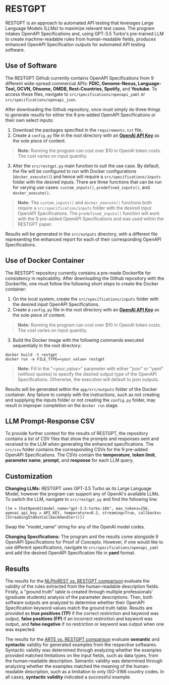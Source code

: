 # RESTGPT

RESTGPT is an approach to automated API testing that leverages Large Language Models (LLMs) to maximize relevant test cases. The program intakes OpenAPI Specifications and, using GPT-3.5 Turbo's pre-trained LLM to create machine-readable rules from human-readable fields, produces enhanced OpenAPI Specification outputs for automated API testing software.

## Use of Software

The RESTGPT Github currently contains OpenAPI Specifications from 9 different wide-spread commercial APIs: **FDIC, Genome-Nexus, Language-Tool, OCVN, Ohsome, OMDB, Rest-Countries, Spotify,** and **Youtube**. To access these files, navigate to `src/specifications/openapi_yaml` or `src/specifications/openapi_json`.

After downloading the Github repository, once must simply do three things to generate results for either the 9 pre-added OpenAPI Specifications or their own select inputs:
1. Download the packages specified in the `requirements.txt` file.
2. Create a `config.py` file in the root directory with an [**OpenAI API Key**](https://platform.openai.com/account/api-keys) as the sole piece of content.
> **Note:**
> Running the program can cost over $10 in OpenAI token costs. The cost varies on input quantity.
3. Alter the `src/restgpt.py` main function to suit the use case. By default, the file will be configured to run with Docker configurations (`docker_execute()`) and hence will require a `src/specifications/inputs` folder with the desired inputs. There are three functions that can be run for varying use cases: `custom_inputs()`, `predefined_inputs()`, and `docker_execute()`.

> **Note:**
> The `custom_inputs()` and `docker_execute()` functions both require a `src/specification/inputs` folder with the desired input OpenAPI Specifications. The `predefined_inputs()` function will work with the 9 pre-added OpenAPI Specifications and was used within the RESTGPT paper.

Results will be generated in the `src/outputs` directory, with a different file representing the enhanced report for each of their corresponding OpenAPI Specifications. 

## Use of Docker Container

The RESTGPT repository currently contains a pre-made Dockerfile for consistency in replicability. After downloading the Github repository with the Dockerfile, one must follow the following short steps to create the Docker container:
1. On the local system, create the `src/specifications/inputs` folder with the desired input OpenAPI Specifications.
2. Create a `config.py` file in the root directory with an [**OpenAI API Key**](https://platform.openai.com/account/api-keys) as the sole piece of content.
> **Note:**
> Running the program can cost over $10 in OpenAI token costs. The cost varies on input quantity.
3. Build the Docker image with the following commands executed sequentially in the root directory:
```
docker build -t restgpt .
docker run -e FILE_TYPE=<your_value> restgpt
```

> **Note:**
> Fill in the "<your_value>" parameter with either "json" or "yaml" (without quotes) to specify the desired output type of the OpenAPI Specifications. Otherwise, the execution will default to json outputs.

Results will be generated within the `app/src/outputs` folder of the Docker container. Any failure to comply with the instructions, such as not creating and supplying the inputs folder or not creating the `config.py` folder, may result in improper completion on the `docker run` stage.

## LLM Prompt-Response CSV

To provide further context for the results of RESTGPT, the repository contains a list of CSV files that show the prompts and responses sent and received to the LLM when generating the enhanced specifications. The `src/csv` folder contains the corresponding CSVs for the 9 pre-added OpenAPI Specifications. The CSVs contain the **temperature**, **token limit**, **parameter name**, **prompt**, and **response** for each LLM query.

## Customization

**Changing LLMs:** RESTGPT uses GPT-3.5 Turbo as its Large Language Model, however the program can support any of OpenAI's available LLMs. To switch the LLM, navigate to `src/restgpt.py` and find the following line:
```
llm = ChatOpenAI(model_name="gpt-3.5-turbo-16k", max_tokens=256, openai_api_key = API_KEY, temperature=0.2, streaming=True, callbacks=[StreamingStdOutCallbackHandler()])
```
Swap the "model_name" string for any of the OpenAI model codes.

**Changing Specifications:** The program and the results come alongside 9 OpenAPI Specifications for Proof of Concepts. However, if one would like to use different specifications, navigate to `src/specifications/openapi_yaml` and add the desired OpenAPI Specification file in **yaml** format.

## Results

The results for the [NLPtoREST vs. RESTGPT comparison](https://docs.google.com/spreadsheets/d/1_8WJ6GkmMhOOTBmXf3d9vMPF5r7FrE34A51fHcyOQPA/edit?usp=sharing) evaluate the validity of the rules extracted from the human-readable description fields. Firstly, a "ground truth" table is created through multiple professionals' (graduate students) analysis of the parameter descriptions. Then, both software outputs are analyzed to determine whether their OpenAPI Specification keyword values match the ground truth table. Results are provided as **true positives (TP)** if the correct restriction and keyword was output, **false positives (FP)** if an incorrect restriction and keyword was output, and **false negative** if no restriction or keyword was output when one was expected.

The results for the [ARTE vs. RESTGPT comparison](https://docs.google.com/spreadsheets/d/1NLgmgkgMhnl31Z1_Z3j6-9aGUVhPEo67h6vkMKZnfFI/edit?usp=sharing) evaluate **semantic** and **syntactic** validity for generated examples from the respective softwares. Syntactic validity was determined through analyzing whether the examples provided matched limitations on the input fields, such as data types, from the human-readable description. Semantic validity was determined through analyzing whether the examples matched the meaning of the human-readable description, such as a limitation to only ISO-3166 country codes. In all cases, **syntactic validity** indicated a successful example.
